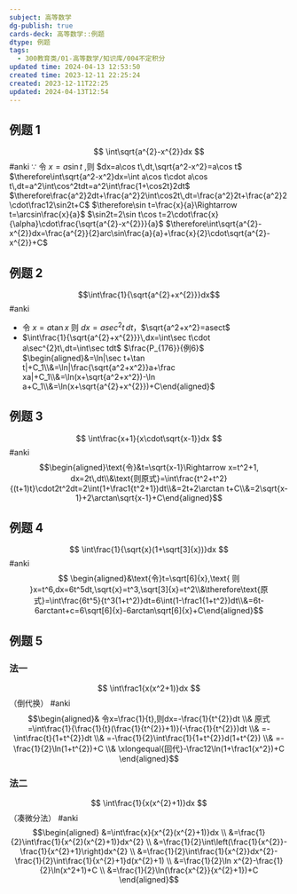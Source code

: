 ```yaml
---
subject: 高等数学
dg-publish: true
cards-deck: 高等数学::例题
dtype: 例题
tags:
  - 300教育类/01-高等数学/知识库/004不定积分
updated time: 2024-04-13 12:53:50
created time: 2023-12-11 22:25:24
created: 2023-12-11T22:25
updated: 2024-04-13T12:54
---
```

## 例题 1


$$
\int\sqrt{a^{2}-x^{2}}dx
$$
 #anki 
$\because$ 令 $x= a\sin t$ ,则 $dx=a\cos t\,dt,\sqrt{a^2-x^2}=a\cos t$ $\therefore\int\sqrt{a^2-x^2}dx=\int a\cos t\cdot a\cos t\,dt=a^2\int\cos^2tdt=a^2\int\frac{1+\cos2t}2dt$
$\therefore\frac{a^2}2dt+\frac{a^2}2\int\cos2t\,dt=\frac{a^2}2t+\frac{a^2}2\cdot\frac12\sin2t+C$
$\therefore\sin t=\frac{x}{a}\Rightarrow t=\arcsin\frac{x}{a}$
   $\sin2t=2\sin t\cos t=2\cdot\frac{x}{\alpha}\cdot\frac{\sqrt{a^{2}-x^{2}}}{a}$
$\therefore\int\sqrt{a^{2}-x^{2}}dx=\frac{a^{2}}{2}arc\sin\frac{a}{a}+\frac{x}{2}\cdot\sqrt{a^{2}-x^{2}}+C$

## 例题 2

$$\int\frac{1}{\sqrt{a^{2}+x^{2}}}dx$$
 #anki 
- 令 $x=a\tan x$ 则 $dx=asec^2t\,dt$，$\sqrt{a^2+x^2}=asect$
- $\int\frac{1}{\sqrt{a^{2}+x^{2}}}\,dx=\int\sec t\cdot a\sec^{2}t\,dt=\int\sec tdt$ $\frac{P_{176}}{例6}$
  $\begin{aligned}&=\ln|\sec t+\tan t|+C_1\\&=\ln|\frac{\sqrt{a^2+x^2}}a+\frac xa|+C_1\\&=\ln(x+\sqrt{a^2+x^2})-\ln a+C_1\\&=\ln(x+\sqrt{a^{2}+x^{2}})+C\end{aligned}$

## 例题 3

$$
\int\frac{x+1}{x\cdot\sqrt{x-1}}dx
$$
 #anki 
$$\begin{aligned}\text{令}&t=\sqrt{x-1}\Rightarrow x=t^2+1, dx=2t\,dt\\&\text{则原式}=\int\frac{t^2+t^2}{(t+1)t}\cdot2t^2dt=2\int(1+\frac1{t^2+1})dt\\&=2t+2\arctan t+C\\&=2\sqrt{x-1}+2\arctan\sqrt{x-1}+C\end{aligned}$$

## 例题 4

$$
\int\frac{1}{\sqrt{x}(1+\sqrt[3]{x})}dx
$$
 #anki 
$$
\begin{aligned}&\text{令}t=\sqrt[6]{x},\text{ 则 }x=t^6,dx=6t^5dt,\sqrt{x}=t^3,\sqrt[3]{x}=t^2\\&\therefore\text{原式}=\int\frac{6t^5}{t^3(1+t^2)}dt=6\int(1-\frac1{1+t^2})dt\\&=6t-6arctant+c=6\sqrt[6]{x}-6arctan\sqrt[6]{x}+C\end{aligned}$$

## 例题 5
### 法一

$$
\int\frac1{x(x^2+1)}dx
$$（倒代换）
 #anki 
$$\begin{aligned}&
令x=\frac{1}{t},则dx=-\frac{1}{t^{2}}dt \\&
原式=\int\frac{1}{\frac{1}{t}(\frac{1}{t^{2}}+1)}(-\frac{1}{t^{2}})dt \\&
=-\int\frac{t}{1+t^{2}}dt \\&
=-\frac{1}{2}\int\frac{1}{1+t^{2}}d(1+t^{2}) \\&
=-\frac{1}{2}\ln(1+t^{2})+C \\&
\xlongequal{回代}-\frac12\ln(1+\frac1{x^2})+C 
\end{aligned}$$

### 法二

$$
\int\frac{1}{x(x^{2}+1)}dx
$$（凑微分法）
 #anki 
$$\begin{aligned}
&=\int\frac{x}{x^{2}(x^{2}+1)}dx \\
&=\frac{1}{2}\int\frac{1}{x^{2}(x^{2}+1)}dx^{2} \\
&=\frac{1}{2}\int\left(\frac{1}{x^{2}}-\frac{1}{x^{2}+1}\right)dx^{2} \\
&=\frac{1}{2}\int\frac{1}{x^{2}}dx^{2}-\frac{1}{2}\int\frac{1}{x^{2}+1}d(x^{2}+1) \\
&=\frac{1}{2}\ln x^{2}-\frac{1}{2}\ln(x^2+1)+C \\
&=\frac{1}{2}\ln(\frac{x^{2}}{x^{2}+1})+C
\end{aligned}$$


